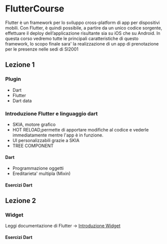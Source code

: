 # FlutterCourse

  Flutter è un framework per lo sviluppo cross-platform di app per dispositivi mobili. Con Flutter, è quindi possibile, a partire da un unico codice sorgente, effettuare il deploy dell’applicazione risultante sia su iOS che su Android. In questa corso vedremo tutte le principali caratteristiche di questo framework, lo scopo finale sara' la realizzazione di un app di prenotazione per le presenze nelle sedi di SI2001

## Lezione 1
  ### Plugin 

  - Dart
  - Flutter
  - Dart data

  ### Introduzione Flutter e linguaggio dart
  
  * SKIA, motore grafico
  * HOT RELOAD,permette di apportare modifiche al codice e vederle immediatamente mentre l'app è in funzione.
  * UI personalizzabili grazie a SKIA
  * TREE COMPONENT
  #### Dart 

  * Programmazione oggetti
  * Ereditarieta' multipla (Mixin)
  #### Esercizi Dart

## Lezione 2
  ### Widget
  Leggi documentazione di Flutter -> [Introduzione Widget](https://docs.flutter.dev/development/ui/widgets-intro)
  #### Esercizi Dart

